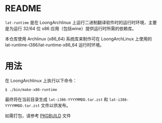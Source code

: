 # README

`lat-runtime` 是在 LoongArchlinux 上运行二进制翻译软件时的运行时环境，主要是为运行
32/64 位 x86 应用（包括wine）提供运行时所需的依赖库。

本仓库使用 Archlinux (x86_64) 系统库来制作可在 LoongArchLinux 上使用的
lat-runtime-i386/lat-runtime-x86_64 运行时环境。

# 用法

在 LoongArchlinux 上执行以下命令：

```
$ ./bin/make-x86-runtime
```

最终将在当前目录生成 `lat-i386-YYYYMMDD.tar.zst` 和 `lat-i386-YYYYMMDD.tar.zst` 文件以供发布。

如需打包，请参考 [PKGBUILD](https://github.com/loongarchlinux/laur/blob/main/lat-runtime/PKGBUILD) 文件
